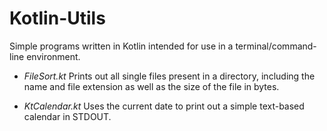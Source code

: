# Kotlin-Utils
Simple programs written in Kotlin intended for use in a terminal/command-line environment.

- *FileSort.kt*
Prints out all single files present in a directory, including the name and file extension as well
as the size of the file in bytes.

- *KtCalendar.kt*
Uses the current date to print out a simple text-based calendar in STDOUT.

